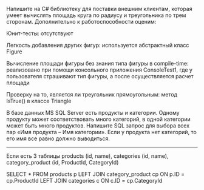 Напишите на C# библиотеку для поставки внешним клиентам, которая умеет вычислять площадь круга по радиусу и треугольника по трем сторонам. Дополнительно к работоспособности оценим:

Юнит-тесты: отсутствуют

Легкость добавления других фигур: используется абстрактный класс Figure

Вычисление площади фигуры без знания типа фигуры в compile-time: реализовано при помощи консольного приложения ConsoleTest1, где у пользователя страшивают тип фигуры, а после осуществляется расчет площади 

Проверку на то, является ли треугольник прямоугольным: метод IsTrue() в классе Triangle

В базе данных MS SQL Server есть продукты и категории. Одному продукту может соответствовать много категорий, в одной категории может быть много продуктов. Напишите SQL запрос для выбора всех пар «Имя продукта – Имя категории». Если у продукта нет категорий, то его имя все равно должно выводиться.

----------------------------------------------

Если есть 3 таблицы products (id, name), categories (id, name), category_product (id, ProductId, CategoryId)

SELECT * FROM products p LEFT JOIN category_product cp ON p.ID = cp.ProductId LEFT JOIN categories c ON c.ID = cp.CategoryId


